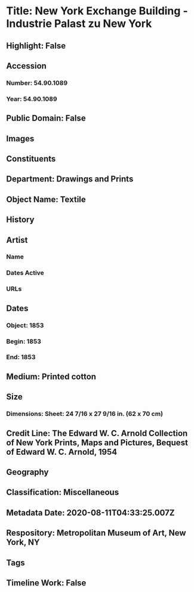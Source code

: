 # Title: New York Exchange Building - Industrie Palast zu New York
## Highlight: False
## Accession
### Number: 54.90.1089
### Year: 54.90.1089
## Public Domain: False
## Images
## Constituents
## Department: Drawings and Prints
## Object Name: Textile
## History
## Artist
### Name
### Dates Active
### URLs
## Dates
### Object: 1853
### Begin: 1853
### End: 1853
## Medium: Printed cotton
## Size
### Dimensions: Sheet: 24 7/16 x 27 9/16 in. (62 x 70 cm)
## Credit Line: The Edward W. C. Arnold Collection of New York Prints, Maps and Pictures, Bequest of Edward W. C. Arnold, 1954
## Geography
## Classification: Miscellaneous
## Metadata Date: 2020-08-11T04:33:25.007Z
## Respository: Metropolitan Museum of Art, New York, NY
## Tags
## Timeline Work: False